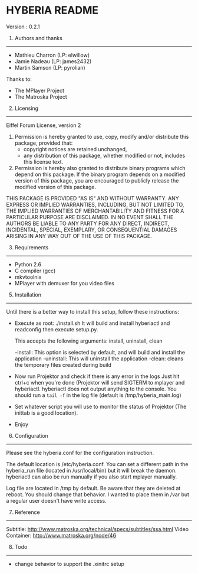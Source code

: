 HYBERIA README
============

Version  : 0.2.1

1) Authors and thanks
---------------------

* Mathieu Charron  (LP: elwillow)
* Jamie Nadeau     (LP: james2432)
* Martin Samson    (LP: pyrolian)

Thanks to:
- The MPlayer Project
- The Matroska Project

2) Licensing
------------

Eiffel Forum License, version 2

1. Permission is hereby granted to use, copy, modify and/or
   distribute this package, provided that:
      * copyright notices are retained unchanged,
      * any distribution of this package, whether modified or not,
        includes this license text.
2. Permission is hereby also granted to distribute binary programs
   which depend on this package. If the binary program depends on a
   modified version of this package, you are encouraged to publicly
   release the modified version of this package.

THIS PACKAGE IS PROVIDED "AS IS" AND WITHOUT WARRANTY. ANY EXPRESS OR
IMPLIED WARRANTIES, INCLUDING, BUT NOT LIMITED TO, THE IMPLIED
WARRANTIES OF MERCHANTABILITY AND FITNESS FOR A PARTICULAR PURPOSE ARE
DISCLAIMED. IN NO EVENT SHALL THE AUTHORS BE LIABLE TO ANY PARTY FOR
ANY DIRECT, INDIRECT, INCIDENTAL, SPECIAL, EXEMPLARY, OR CONSEQUENTIAL
DAMAGES ARISING IN ANY WAY OUT OF THE USE OF THIS PACKAGE.

3) Requirements
---------------

* Python 2.6
* C compiler (gcc)
* mkvtoolnix
* MPlayer with demuxer for you video files


5) Installation
---------------

Until there is a better way to install this setup, follow these instructions:

- Execute as root:
    ./install.sh
  It will build and install hyberiactl and readconfig then execute setup.py.

  This accepts the following arguments: install, uninstall, clean

  -install: This option is selected by default, and will build and install the application
  -uninstall: This will uninstall the application
  -clean: cleans the temporary files created during build

- Now run Projektor and check if there is any error in the logs
  Just hit ctrl+c when you're done (Projektor will send SIGTERM to mplayer and
  hyberiactl. hyberiactl does not output anything to the console. You should
  run a `tail -f` in the log file (default is /tmp/hyberia_main.log)

- Set whatever script you will use to monitor the status of Projektor
  (The inittab is a good location).

- Enjoy

6) Configuration
----------------

Please see the hyberia.conf for the configuration instruction.

The default location is /etc/hyberia.conf. You can set a different path
in the hyberia_run file (located in /usr/local/bin) but it will break the
daemon. hyberiactl can also be run manually if you also start mplayer manually.

Log file are located in /tmp by default. Be aware that they are deleted at
reboot. You should change that behavior. I wanted to place them in /var
but a regular user doesn't have write access.


7) Reference
------------

Subtitle: http://www.matroska.org/technical/specs/subtitles/ssa.html
Video Container: http://www.matroska.org/node/46

8) Todo
-------

* change behavior to support the .xinitrc setup
